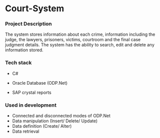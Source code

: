 # Court-System

### Project Description 

The system stores information about each crime, information including the judge, the lawyers, prisoners, victims, courtroom and the final case judgment details. The system has the ability to search, edit and delete any information stored. 

### Tech stack

* C# 

* Oracle Database (ODP.Net)
* SAP crystal reports

### Used in development

* Connected and disconnected modes of ODP.Net
* Data manipulation (Insert/ Delete/ Update)
* Data definition (Create/ Alter)
* Data retrieval
